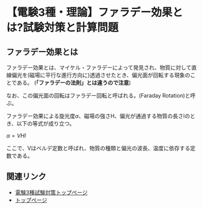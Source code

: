 # 【電験3種・理論】ファラデー効果とは?試験対策と計算問題

## ファラデー効果とは

ファラデー効果とは、マイケル・ファラデーによって発見され、物質に対して直線偏光を(磁場に平行な進行方向に)透過させたとき、偏光面が回転する現象のことである。 
(**「ファラデーの法則」とは違うので注意**) 


なお、この偏光面の回転はファラデー回転と呼ばれる。(Faraday Rotation)と呼ぶ。 


ファラデー効果による旋光度$\alpha$、磁場の強さH、偏光が通過する物質の長さlのとき、以下の等式が成り立つ。

$\alpha =VHl$

ここで、Vはベルデ定数と呼ばれ、物質の種類と偏光の波長、温度に依存する定数である。

## 関連リンク

- [電験3種試験対策トップページ](../index.md)
- [トップページ](../../../index.md)